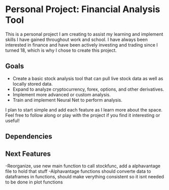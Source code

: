 # Personal Project: Financial Analysis Tool

This is a personal project I am creating to assist my learning and implement skills I have gained throughout work and school. I have always been interested in finance and have been actively investing and trading since I turned 18, which is why I chose to create this project.

## Goals
- Create a basic stock analysis tool that can pull live stock data as well as locally stored data.
- Expand to analyze cryptocurrency, forex, options, and other derivatives.
- Implement more advanced or custom analysis.
- Train and implement Neural Net to perform analysis.

I plan to start simple and add each feature as I learn more about the space. Feel free to follow along or play with the project if you find it interesting or useful!

## Dependencies

## Next Features
-Reorganize, use new main function to call stockfunc,  add a alphavantage file to hold that stuff
-Alphavantage functions should converte data to dataframes in functions, should make verything consistent so it isnt needed to be done in plot functions
